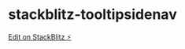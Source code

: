 # stackblitz-tooltipsidenav

[Edit on StackBlitz ⚡️](https://stackblitz.com/edit/stackblitz-starters-wbd1hh)